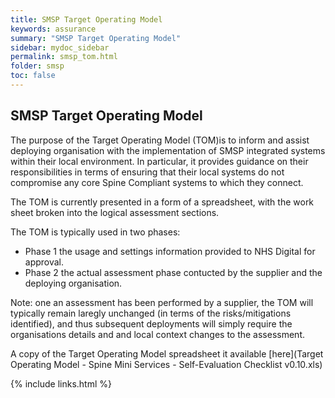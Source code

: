 ```yaml
--- 
title: SMSP Target Operating Model
keywords: assurance
summary: "SMSP Target Operating Model"
sidebar: mydoc_sidebar
permalink: smsp_tom.html
folder: smsp
toc: false
---
```


## SMSP Target Operating Model
The purpose of the Target Operating Model (TOM)is to inform and assist deploying organisation with the implementation of SMSP integrated systems within their local environment. In particular, it provides guidance on their responsibilities in terms of ensuring that their local systems do not compromise any core Spine Compliant systems to which they connect.

The TOM is currently presented in a form of a spreadsheet, with the work sheet broken into the logical assessment sections.

The TOM is typically used in two phases:
- Phase 1 the usage and settings information provided to NHS Digital for approval.
- Phase 2 the actual assessment phase contucted by the supplier and the deploying organisation.

Note: one an assessment has been performed by a supplier, the TOM will typically remain laregly unchanged (in terms of the risks/mitigations identified), and thus subsequent deployments will simply require the organisations details and and local context changes to the assessment.

A copy of the Target Operating Model spreadsheet it available [here](Target Operating Model - Spine Mini Services - Self-Evaluation Checklist v0.10.xls)

{% include links.html %}
